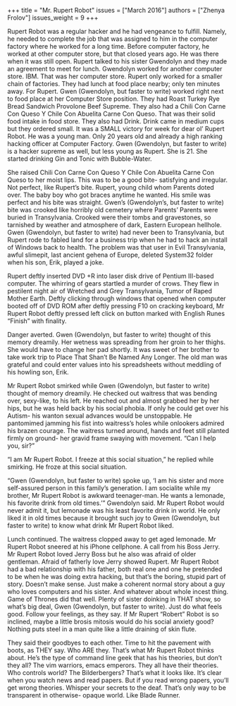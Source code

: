 +++
title = "Mr. Rupert Robot"
issues = ["March 2016"]
authors = ["Zhenya Frolov"]
issues_weight = 9
+++

Rupert Robot was a regular hacker and he had vengeance to fulfill. Namely, he needed to complete the job that was assigned to him in the computer factory where he worked for a long time. Before computer factory, he worked at other computer store, but that closed years ago. He was there when it was still open. Rupert talked to his sister Gwendolyn and they made an agreement to meet for lunch. Gwendolyn worked for another computer store. IBM. That was her computer store. Rupert only worked for a smaller chain of factories. They had lunch at food place nearby; only ten minutes away. For Rupert. Gwen (Gwendolyn, but faster to write) worked right next to food place at her Computer Store position. They had Roast Turkey Rye Bread Sandwich Provolone Beef Supreme. They also had a Chili Con Carne Con Queso Y Chile Con Abuelita Carne Con Queso. That was their solid food intake in food store. They also had Drink. Drink came in medium cups but they ordered small. It was a SMALL victory for week for dear ol’ Rupert Robot. He was a young man. Only 20 years old and already a high ranking hacking officer at Computer Factory. Gwen (Gwendolyn, but faster to write) is a hacker supreme as well, but less young as Rupert. She is 21. She started drinking Gin and Tonic with Bubble-Water.

She raised Chili Con Carne Con Queso Y Chile Con Abuelita Carne Con Queso to her moist lips. This was to be a good bite- satisfying and irregular. Not perfect, like Rupert’s bite. Rupert, young child whom Parents doted over. The baby boy who got braces anytime he wanted. His smile was perfect and his bite was straight. Gwen’s (Gwendolyn’s, but faster to write) bite was crooked like horribly old cemetery where Parents’ Parents were buried in Transylvania. Crooked were their tombs and gravestones, so tarnished by weather and atmosphere of dark, Eastern European hellhole. Gwen (Gwendolyn, but faster to write) had never been to Transylvania, but Rupert rode to fabled land for a business trip when he had to hack an install of Windows back to health. The problem was that user in Evil Transylvania, awful slimepit, last ancient gehena of Europe, deleted System32 folder when his son, Erik, played a joke.

Rupert deftly inserted DVD +R into laser disk drive of Pentium III-based computer. The whirring of gears startled a murder of crows. They flew in pestilent night air of Wretched and Grey Transylvania, Tumor of Raped Mother Earth. Deftly clicking through windows that opened when computer booted off of DVD ROM after deftly pressing F10 on cracking keyboard, Mr Rupert Robot deftly pressed left click on button marked with English Runes “Finish” with finality.

Danger averted. Gwen (Gwendolyn, but faster to write) thought of this memory dreamily. Her wetness was spreading from her groin to her thighs. She would have to change her pad shortly. It was sweet of her brother to take work trip to Place That Shan’t Be Named Any Longer. The old man was grateful and could enter values into his spreadsheets without meddling of his howling son, Erik.

Mr Rupert Robot smirked while Gwen (Gwendolyn, but faster to write) thought of memory dreamily. He checked out waitress that was bending over, sexy-like, to his left. He reached out and almost grabbed her by her hips, but he was held back by his social phobia. If only he could get over his Autism- his wanton sexual advances would be unstoppable. He pantomimed jamming his fist into waitress’s holes while onlookers admired his brazen courage. The waitress turned around, hands and feet still planted firmly on ground- her gravid frame swaying with movement. “Can I help you, sir?”

“I am Mr Rupert Robot. I freeze at this social situation,” he replied while smirking. He froze at this social situation.

“Gwen (Gwendolyn, but faster to write) spoke up, ‘I am his sister and more self-assured person in this family’s generation. I am socialite while my brother, Mr Rupert Robot is awkward teenager-man. He wants a lemonade, his favorite drink from old times.’” Gwendolyn said. Mr Rupert Robot would never admit it, but lemonade was his least favorite drink in world. He only liked it in old times because it brought such joy to Gwen (Gwendolyn, but faster to write) to know what drink Mr Rupert Robot liked.

Lunch continued. The waitress clopped away to get aged lemonade. Mr Rupert Robot sneered at his iPhone cellphone. A call from his Boss Jerry. Mr Rupert Robot loved Jerry Boss but he also was afraid of older gentleman. Afraid of fatherly love Jerry showed Rupert. Mr Rupert Robot had a bad relationship with his father, both real one and one he pretended to be when he was doing extra hacking, but that’s the boring, stupid part of story. Doesn’t make sense. Just make a coherent normal story about a guy who loves computers and his sister. And whatever about whole incest thing. Game of Thrones did that well. Plenty of sister doinking in THAT show, so what’s big deal, Gwen (Gwendolyn, but faster to write). Just do what feels good. Follow your feelings, as they say. If Mr Rupert “Robert” Robot is so inclined, maybe a little brosis mitosis would do his social anxiety good? Nothing puts steel in a man quite like a little draining of skin flute.

They said their goodbyes to each other. Time to hit the pavement with boots, as THEY say. Who ARE they. That’s what Mr Rupert Robot thinks about. He’s the type of command line geek that has his theories, but don’t they all? The vim warriors, emacs emperors. They all have their theories. Who controls world? The Bilderbergers? That’s what it looks like. It’s clear when you watch news and read papers. But if you read wrong papers, you’ll get wrong theories. Whisper your secrets to the deaf. That’s only way to be transparent in otherwise- opaque world. Like Blade Runner.
